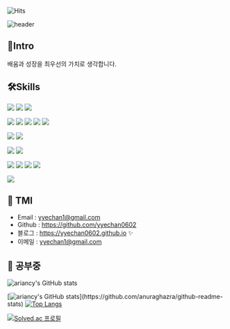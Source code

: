 <!--방문자 수, 깃허브 팔로워 수-->
![Hits](https://hits.seeyoufarm.com/api/count/incr/badge.svg?url=https%3A%2F%2Fgithub.com%2Fyyechan0602&count_bg=%23FFC500&title_bg=%23555555&icon=diaspora.svg&icon_color=%23FFDD00&title=visitors&edge_flat=false)

![header](https://capsule-render.vercel.app/api?height=200&type=venom&text=안녕하세요🖐️,%20백엔드%20개발자%20염예찬입니다:]&fontSize=35&fontAlignY=40&desc=Hi%20there🖐️,%20I'm%20backend%20developer%20ye-chan%20Yeom:])

## 🐤Intro

배움과 성장을 최우선의 가치로 생각합니다.  

## 🛠️Skills

<img src="https://img.shields.io/badge/java-007396?style=for-the-badge&logo=openjdk&logoColor=white"> <img src="https://img.shields.io/badge/javascript-F7DF1E?style=for-the-badge&logo=javascript&logoColor=black"> <img src="https://img.shields.io/badge/csharp-512BD4?style=for-the-badge&logo=csharp&logoColor=white">

<img src="https://img.shields.io/badge/spring boot-6DB33F?style=for-the-badge&logo=spring boot&logoColor=white"> <img src="https://img.shields.io/badge/spring security-6DB33F?style=for-the-badge&logo=spring security&logoColor=white"> <img src="https://img.shields.io/badge/hibernate-59666C?style=for-the-badge&logo=hibernate&logoColor=white"> <img src="https://img.shields.io/badge/junit5-25a162?style=for-the-badge&logo=junit5&logoColor=white"> <img src="https://img.shields.io/badge/spring-6DB33F?style=for-the-badge&logo=spring&logoColor=white">

<img src="https://img.shields.io/badge/mysql-4479A1?style=for-the-badge&logo=mysql&logoColor=white"> <img src="https://img.shields.io/badge/mariadb-003545?style=for-the-badge&logo=mariadb&logoColor=white">

<img src="https://img.shields.io/badge/docker-2496ED?style=for-the-badge&logo=docker&logoColor=white"> <img src="https://img.shields.io/badge/jenkins-D24939?style=for-the-badge&logo=jenkins&logoColor=white">

<img src="https://img.shields.io/badge/git-f05032?style=for-the-badge&logo=git&logoColor=white"> <img src="https://img.shields.io/badge/jira-0052cc?style=for-the-badge&logo=jira&logoColor=white"> <img src="https://img.shields.io/badge/slack-4a154b?style=for-the-badge&logo=slack&logoColor=white"> <img src="https://img.shields.io/badge/notion-000000?style=for-the-badge&logo=notion&logoColor=white">

<img src="https://img.shields.io/badge/unity-000000?style=for-the-badge&logo=unity&logoColor=white">

## 🐤 TMI

<!--
<a href="https://yyechan0602.github.io/">
    <img src = "https://img.shields.io/badge/MY%20BLOG-yellow?&style=flat&logo=github&logoColor=black" style="height : auto; margin-right : 2px;"/>
</a>
<a href="https://www.youtube.com/channel/UCh2PUxXthHJtfnh03z4pV-Q">
    <img src ="https://img.shields.io/badge/YouTube%20-%23FF0000.svg?&style=flat&logo=YouTube&logoColor=white" style="height : auto;"/>
</a>
-->
- Email : yyechan1@gmail.com
- Github : https://github.com/yyechan0602
- 블로그 : <https://yyechan0602.github.io> ✨
- 이메일 : <yyechan1@gmail.com>

## 🐤 공부중

![ariancy's GitHub stats](https://github-readme-stats.vercel.app/api?username=yyechan0602&show_icons=true&theme=radical)

[![ariancy's GitHub stats](https://github-readme-stats.vercel.app/api?username=yyechan0602&show_icons=true&theme=outrun&hide=stars,)](https://github.com/anuraghazra/github-readme-stats) [![Top Langs](https://github-readme-stats.vercel.app/api/top-langs/?username=soun997&layout=compact&theme=outrun)](https://github.com/anuraghazra/github-readme-stats)













 [![Solved.ac
프로필](http://mazassumnida.wtf/api/v2/generate_badge?boj=soun997)](https://solved.ac/profile/soun997)



</div>

<!--
**soun997/soun997** is a ✨ _special_ ✨ repository because its `README.md` (this file) appears on your GitHub profile.

Here are some ideas to get you started:

- 🔭 I’m currently working on ...
- 🌱 I’m currently learning ...
- 👯 I’m looking to collaborate on ...
- 🤔 I’m looking for help with ...
- 💬 Ask me about ...
- 📫 How to reach me: ...
- 😄 Pronouns: ...
- ⚡ Fun fact: ...
-->
